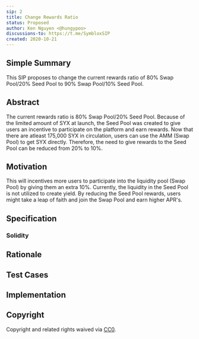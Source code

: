 ```yaml
---
sip: 2
title: Change Rewards Ratio
status: Proposed
author: Ken Nguyen <@hungypoo>
discussions-to: https://t.me/SymbloxSIP
created: 2020-10-21
---
```


<!--You can leave these HTML comments in your merged SIP and delete the visible duplicate text guides, they will not appear and may be helpful to refer to if you edit it again. This is the suggested template for new SIPs. Note that an SIP number will be assigned by an editor. When opening a pull request to submit your SIP, please use an abbreviated title in the filename, `sip-draft_title_abbrev.md`. The title should be 44 characters or less.-->

## Simple Summary
<!--"If you can't explain it simply, you don't understand it well enough." Provide a simplified and layman-accessible explanation of the SIP.-->
This SIP proposes to change the current rewards ratio of 80% Swap Pool/20% Seed Pool to 90% Swap Pool/10% Seed Pool.
## Abstract
<!--A short (~200 word) description of the technical issue being addressed.-->
The current rewards ratio is 80% Swap Pool/20% Seed Pool. Because of the limited amount of SYX at launch, the Seed Pool was created to give users an incentive to participate on the platform and earn rewards. Now that there are atleast 175,000 SYX in circulation, users can use the AMM (Swap Pool) to get SYX directly. Therefore, the need to give rewards to the Seed Pool can be reduced from 20% to 10%.
## Motivation
<!--The motivation is critical for SIPs that want to change Symlox. It should clearly explain why the existing protocol specification is inadequate to address the problem that the SIP solves. SIP submissions without sufficient motivation may be rejected outright.-->
This will incentives more users to participate into the liquidity pool (Swap Pool) by giving them an extra 10%. Currently, the liquidity in the Seed Pool is not utilized to create yield. By reducing the Seed Pool rewards, users might take a leap of faith and join the Swap Pool and earn higher APR's.

## Specification
<!--The technical specification should describe the syntax and semantics of any new feature.-->

### Solidity

## Rationale
<!--The rationale fleshes out the specification by describing what motivated the design and why particular design decisions were made. It should describe alternate designs that were considered and related work, e.g. how the feature is supported in other languages. The rationale may also provide evidence of consensus within the community, and should discuss important objections or concerns raised during discussion.-->

## Test Cases
<!--Test cases for an implementation are mandatory for SIPs but can be included with the implementation..-->

## Implementation
<!--The implementations must be completed before any SIP is given status "Implemented", but it need not be completed before the SIP is "Approved". While there is merit to the approach of reaching consensus on the specification and rationale before writing code, the principle of "rough consensus and running code" is still useful when it comes to resolving many discussions of API details.-->

## Copyright
Copyright and related rights waived via [CC0](https://creativecommons.org/publicdomain/zero/1.0/).

